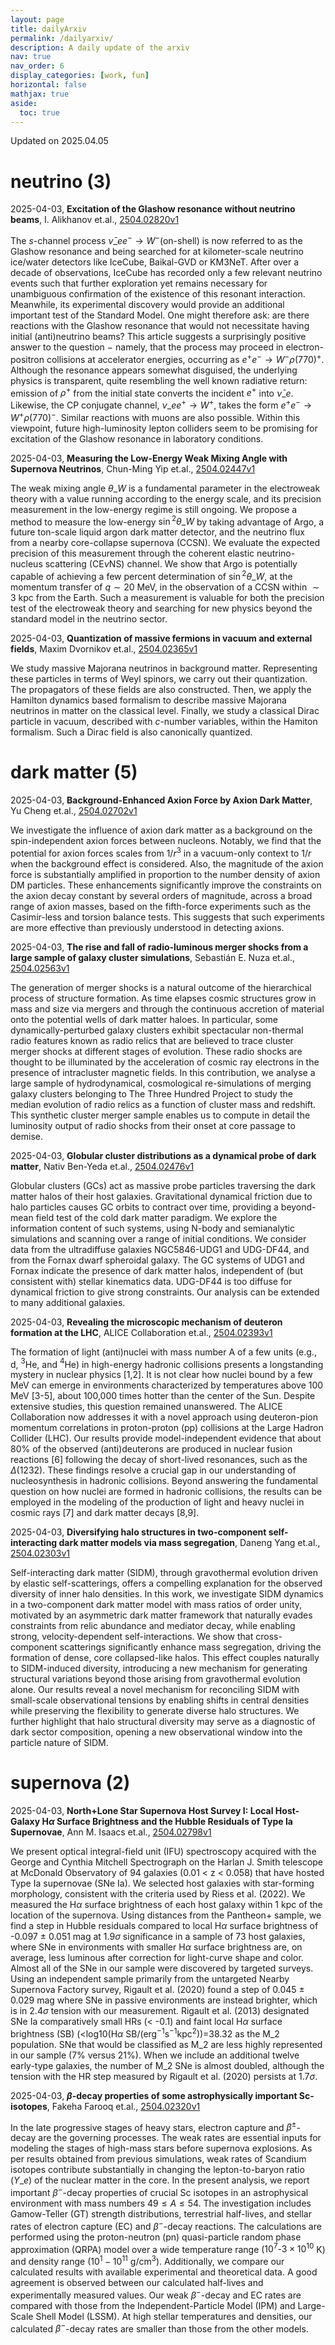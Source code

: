 ```yaml
---
layout: page
title: dailyArxiv
permalink: /dailyarxiv/
description: A daily update of the arxiv
nav: true
nav_order: 6
display_categories: [work, fun]
horizontal: false
mathjax: true
aside:
  toc: true
---
```


 Updated on 2025.04.05
# neutrino (3)

2025-04-03, **Excitation of the Glashow resonance without neutrino beams**, I. Alikhanov et.al., [2504.02820v1](http://arxiv.org/abs/2504.02820v1)

 The $s$-channel process $\bar\nu\_ee^-\rightarrow W^-$(on-shell) is now referred to as the Glashow resonance and being searched for at kilometer-scale neutrino ice/water detectors like IceCube, Baikal-GVD or KM3NeT. After over a decade of observations, IceCube has recorded only a few relevant neutrino events such that further exploration yet remains necessary for unambiguous confirmation of the existence of this resonant interaction. Meanwhile, its experimental discovery would provide an additional important test of the Standard Model. One might therefore ask: are there reactions with the Glashow resonance that would not necessitate having initial (anti)neutrino beams? This article suggests a surprisingly positive answer to the question $-$ namely, that the process may proceed in electron-positron collisions at accelerator energies, occurring as $e^+e^-\rightarrow W^-\rho(770)^+$. Although the resonance appears somewhat disguised, the underlying physics is transparent, quite resembling the well known radiative return: emission of $\rho^+$ from the initial state converts the incident $e^+$ into $\bar\nu\_e$. Likewise, the CP conjugate channel, $\nu\_e e^+\rightarrow W^+$, takes the form $e^+e^-\rightarrow W^+\rho(770)^-$. Similar reactions with muons are also possible. Within this viewpoint, future high-luminosity lepton colliders seem to be promising for excitation of the Glashow resonance in laboratory conditions.

2025-04-03, **Measuring the Low-Energy Weak Mixing Angle with Supernova Neutrinos**, Chun-Ming Yip et.al., [2504.02447v1](http://arxiv.org/abs/2504.02447v1)

 The weak mixing angle $\theta\_W$ is a fundamental parameter in the electroweak theory with a value running according to the energy scale, and its precision measurement in the low-energy regime is still ongoing. We propose a method to measure the low-energy $\sin{^2\theta\_W}$ by taking advantage of Argo, a future ton-scale liquid argon dark matter detector, and the neutrino flux from a nearby core-collapse supernova (CCSN). We evaluate the expected precision of this measurement through the coherent elastic neutrino-nucleus scattering (CE$\nu$NS) channel. We show that Argo is potentially capable of achieving a few percent determination of $\sin{^2\theta\_W}$, at the momentum transfer of $q \sim 20$ MeV, in the observation of a CCSN within $\sim 3$ kpc from the Earth. Such a measurement is valuable for both the precision test of the electroweak theory and searching for new physics beyond the standard model in the neutrino sector.

2025-04-03, **Quantization of massive fermions in vacuum and external fields**, Maxim Dvornikov et.al., [2504.02365v1](http://arxiv.org/abs/2504.02365v1)

 We study massive Majorana neutrinos in background matter. Representing these particles in terms of Weyl spinors, we carry out their quantization. The propagators of these fields are also constructed. Then, we apply the Hamilton dynamics based formalism to describe massive Majorana neutrinos in matter on the classical level. Finally, we study a classical Dirac particle in vacuum, described with $c$-number variables, within the Hamiton formalism. Such a Dirac field is also canonically quantized.

# dark matter (5)

2025-04-03, **Background-Enhanced Axion Force by Axion Dark Matter**, Yu Cheng et.al., [2504.02702v1](http://arxiv.org/abs/2504.02702v1)

 We investigate the influence of axion dark matter as a background on the spin-independent axion forces between nucleons. Notably, we find that the potential for axion forces scales from $1/r^3$ in a vacuum-only context to $1/r$ when the background effect is considered. Also, the magnitude of the axion force is substantially amplified in proportion to the number density of axion DM particles. These enhancements significantly improve the constraints on the axion decay constant by several orders of magnitude, across a broad range of axion masses, based on the fifth-force experiments such as the Casimir-less and torsion balance tests. This suggests that such experiments are more effective than previously understood in detecting axions.

2025-04-03, **The rise and fall of radio-luminous merger shocks from a large sample of galaxy cluster simulations**, Sebastián E. Nuza et.al., [2504.02563v1](http://arxiv.org/abs/2504.02563v1)

 The generation of merger shocks is a natural outcome of the hierarchical process of structure formation. As time elapses cosmic structures grow in mass and size via mergers and through the continuous accretion of material onto the potential wells of dark matter haloes. In particular, some dynamically-perturbed galaxy clusters exhibit spectacular non-thermal radio features known as radio relics that are believed to trace cluster merger shocks at different stages of evolution. These radio shocks are thought to be illuminated by the acceleration of cosmic ray electrons in the presence of intracluster magnetic fields. In this contribution, we analyse a large sample of hydrodynamical, cosmological re-simulations of merging galaxy clusters belonging to The Three Hundred Project to study the median evolution of radio relics as a function of cluster mass and redshift. This synthetic cluster merger sample enables us to compute in detail the luminosity output of radio shocks from their onset at core passage to demise.

2025-04-03, **Globular cluster distributions as a dynamical probe of dark matter**, Nativ Ben-Yeda et.al., [2504.02476v1](http://arxiv.org/abs/2504.02476v1)

 Globular clusters (GCs) act as massive probe particles traversing the dark matter halos of their host galaxies. Gravitational dynamical friction due to halo particles causes GC orbits to contract over time, providing a beyond-mean field test of the cold dark matter paradigm. We explore the information content of such systems, using N-body and semianalytic simulations and scanning over a range of initial conditions. We consider data from the ultradiffuse galaxies NGC5846-UDG1 and UDG-DF44, and from the Fornax dwarf spheroidal galaxy. The GC systems of UDG1 and Fornax indicate the presence of dark matter halos, independent of (but consistent with) stellar kinematics data. UDG-DF44 is too diffuse for dynamical friction to give strong constraints. Our analysis can be extended to many additional galaxies.

2025-04-03, **Revealing the microscopic mechanism of deuteron formation at the LHC**, ALICE Collaboration et.al., [2504.02393v1](http://arxiv.org/abs/2504.02393v1)

 The formation of light (anti)nuclei with mass number A of a few units (e.g., d, $^3$He, and $^4$He) in high-energy hadronic collisions presents a longstanding mystery in nuclear physics [1,2]. It is not clear how nuclei bound by a few MeV can emerge in environments characterized by temperatures above 100 MeV [3-5], about 100,000 times hotter than the center of the Sun. Despite extensive studies, this question remained unanswered. The ALICE Collaboration now addresses it with a novel approach using deuteron-pion momentum correlations in proton-proton (pp) collisions at the Large Hadron Collider (LHC). Our results provide model-independent evidence that about 80% of the observed (anti)deuterons are produced in nuclear fusion reactions [6] following the decay of short-lived resonances, such as the $\Delta (1232)$. These findings resolve a crucial gap in our understanding of nucleosynthesis in hadronic collisions. Beyond answering the fundamental question on how nuclei are formed in hadronic collisions, the results can be employed in the modeling of the production of light and heavy nuclei in cosmic rays [7] and dark matter decays [8,9].

2025-04-03, **Diversifying halo structures in two-component self-interacting dark matter models via mass segregation**, Daneng Yang et.al., [2504.02303v1](http://arxiv.org/abs/2504.02303v1)

 Self-interacting dark matter (SIDM), through gravothermal evolution driven by elastic self-scatterings, offers a compelling explanation for the observed diversity of inner halo densities. In this work, we investigate SIDM dynamics in a two-component dark matter model with mass ratios of order unity, motivated by an asymmetric dark matter framework that naturally evades constraints from relic abundance and mediator decay, while enabling strong, velocity-dependent self-interactions. We show that cross-component scatterings significantly enhance mass segregation, driving the formation of dense, core collapsed-like halos. This effect couples naturally to SIDM-induced diversity, introducing a new mechanism for generating structural variations beyond those arising from gravothermal evolution alone. Our results reveal a novel mechanism for reconciling SIDM with small-scale observational tensions by enabling shifts in central densities while preserving the flexibility to generate diverse halo structures. We further highlight that halo structural diversity may serve as a diagnostic of dark sector composition, opening a new observational window into the particle nature of SIDM.

# supernova (2)

2025-04-03, **North+Lone Star Supernova Host Survey I: Local Host-Galaxy H$α$ Surface Brightness and the Hubble Residuals of Type Ia Supernovae**, Ann M. Isaacs et.al., [2504.02798v1](http://arxiv.org/abs/2504.02798v1)

 We present optical integral-field unit (IFU) spectroscopy acquired with the George and Cynthia Mitchell Spectrograph on the Harlan J. Smith telescope at McDonald Observatory of 94 galaxies (0.01 < z < 0.058) that have hosted Type Ia supernovae (SNe Ia). We selected host galaxies with star-forming morphology, consistent with the criteria used by Riess et al. (2022). We measured the H${\alpha}$ surface brightness of each host galaxy within 1 kpc of the location of the supernova. Using distances from the Pantheon+ sample, we find a step in Hubble residuals compared to local H${\alpha}$ surface brightness of -0.097 $\pm$ 0.051 mag at 1.9${\sigma}$ significance in a sample of 73 host galaxies, where SNe in environments with smaller H${\alpha}$ surface brightness are, on average, less luminous after correction for light-curve shape and color. Almost all of the SNe in our sample were discovered by targeted surveys. Using an independent sample primarily from the untargeted Nearby Supernova Factory survey, Rigault et al. (2020) found a step of 0.045 $\pm$ 0.029 mag where SNe in passive environments are instead brighter, which is in 2.4${\sigma}$ tension with our measurement. Rigault et al. (2013) designated SNe Ia comparatively small HRs (< -0.1) and faint local H${\alpha}$ surface brightness (SB) (<log10(H${\alpha}$ SB/(erg$^{-1}$s$^{-1}$kpc$^2$))=38.32 as the M$\_2$ population. SNe that would be classified as M$\_2$ are less highly represented in our sample (7% versus 21%). When we include an additional twelve early-type galaxies, the number of M$\_2$ SNe is almost doubled, although the tension with the HR step measured by Rigault et al. (2020) persists at 1.7${\sigma}$.

2025-04-03, **$β$-decay properties of some astrophysically important Sc-isotopes**, Fakeha Farooq et.al., [2504.02320v1](http://arxiv.org/abs/2504.02320v1)

 In the late progressive stages of heavy stars, electron capture and $\beta^\pm$-decay are the governing processes. The weak rates are essential inputs for modeling the stages of high-mass stars before supernova explosions. As per results obtained from previous simulations, weak rates of Scandium isotopes contribute substantially in changing the lepton-to-baryon ratio ($Y\_e$) of the nuclear matter in the core. In the present analysis, we report important $\beta^-$-decay properties of crucial Sc isotopes in an astrophysical environment with mass numbers $49 \leq A \leq 54$. The investigation includes Gamow-Teller (GT) strength distributions, terrestrial half-lives, and stellar rates of electron capture (EC) and $\beta^-$-decay reactions. The calculations are performed using the proton-neutron (pn) quasi-particle random phase approximation (QRPA) model over a wide temperature range ($10^7$-$3 \times 10^{10}$ K) and density range ($10^1 - 10^{11}$ g/cm$^3$). Additionally, we compare our calculated results with available experimental and theoretical data. A good agreement is observed between our calculated half-lives and experimentally measured values. Our weak $\beta^-$-decay and EC rates are compared with those from the Independent-Particle Model (IPM) and Large-Scale Shell Model (LSSM). At high stellar temperatures and densities, our calculated $\beta^-$-decay rates are smaller than those from the other models.

